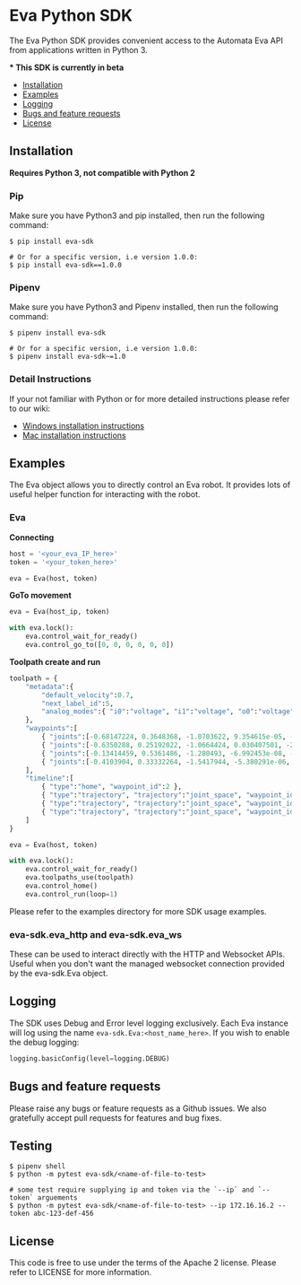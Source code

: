 # Eva Python SDK

The Eva Python SDK provides convenient access to the Automata Eva API from applications written in Python 3.

__* This SDK is currently in beta__

- [Installation](#installation)
- [Examples](#examples)
- [Logging](#logging)
- [Bugs and feature requests](#bugs-and-feature-requests)
- [License](#license)

## Installation

__Requires Python 3, not compatible with Python 2__

### Pip

Make sure you have Python3 and pip installed, then run the following command:

    $ pip install eva-sdk
    
    # Or for a specific version, i.e version 1.0.0:
    $ pip install eva-sdk==1.0.0

### Pipenv

Make sure you have Python3 and Pipenv installed, then run the following command:

    $ pipenv install eva-sdk

    # Or for a specific version, i.e version 1.0.0:
    $ pipenv install eva-sdk~=1.0

### Detail Instructions

If your not familiar with Python or for more detailed instructions please refer to our wiki:

- [Windows installation instructions](https://github.com/automata-tech/eva_python_sdk/wiki/Windows-Installation)
- [Mac installation instructions](https://github.com/automata-tech/eva_python_sdk/wiki/Mac-Installation)

## Examples

The Eva object allows you to directly control an Eva robot. It provides lots of useful helper function for interacting with the robot.

### Eva

**Connecting**
```python
host = '<your_eva_IP_here>'
token = '<your_token_here>'

eva = Eva(host, token)
```

**GoTo movement**
```python
eva = Eva(host_ip, token)

with eva.lock():
    eva.control_wait_for_ready()
    eva.control_go_to([0, 0, 0, 0, 0, 0])
```

**Toolpath create and run**
```python
toolpath = {
    "metadata":{
        "default_velocity":0.7,
        "next_label_id":5,
        "analog_modes":{ "i0":"voltage", "i1":"voltage", "o0":"voltage", "o1":"voltage" }
    },
    "waypoints":[
        { "joints":[-0.68147224, 0.3648368, -1.0703622, 9.354615e-05, -2.4358354, -0.6813218], "label_id":3 },
        { "joints":[-0.6350288, 0.25192022, -1.0664424, 0.030407501, -2.2955494, -0.615318], "label_id":2 },
        { "joints":[-0.13414459, 0.5361486, -1.280493, -6.992453e-08, -2.3972468, -0.13414553], "label_id":1 },
        { "joints":[-0.4103904, 0.33332264, -1.5417944, -5.380291e-06, -1.9328799, -0.41031334], "label_id":4 }
    ],
    "timeline":[
        { "type":"home", "waypoint_id":2 },
        { "type":"trajectory", "trajectory":"joint_space", "waypoint_id":1 },
        { "type":"trajectory", "trajectory":"joint_space", "waypoint_id":0 },
        { "type":"trajectory", "trajectory":"joint_space", "waypoint_id":2 }
    ]
}

eva = Eva(host, token)

with eva.lock():
    eva.control_wait_for_ready()
    eva.toolpaths_use(toolpath)
    eva.control_home()
    eva.control_run(loop=1)
```

Please refer to the examples directory for more SDK usage examples.

### eva-sdk.eva_http and eva-sdk.eva_ws

These can be used to interact directly with the HTTP and Websocket APIs. Useful when you don't want the managed websocket connection provided by the eva-sdk.Eva object.

## Logging

The SDK uses Debug and Error level logging exclusively. Each Eva instance will log using the name `eva-sdk.Eva:<host_name_here>`. If you wish to enable the debug logging:

```python
logging.basicConfig(level=logging.DEBUG)
```

## Bugs and feature requests

Please raise any bugs or feature requests as a Github issues. We also gratefully accept pull requests for features and bug fixes.

## Testing

    $ pipenv shell
    $ python -m pytest eva-sdk/<name-of-file-to-test> 

    # some test require supplying ip and token via the `--ip` and `--token` arguements
    $ python -m pytest eva-sdk/<name-of-file-to-test> --ip 172.16.16.2 --token abc-123-def-456

## License

This code is free to use under the terms of the Apache 2 license. Please refer to LICENSE for more information.

